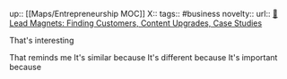 up:: [[Maps/Entrepreneurship MOC]]
X::
tags:: #business
novelty::
url:: [🧲 Lead Magnets: Finding Customers, Content Upgrades, Case Studies](https://getmatter.com/email/13256953/?token=13256953%3AHJRokCt9o9uOQnPzbbxiG93m2eA)


That's interesting

That reminds me
It's similar because
It's different because
It's important because
